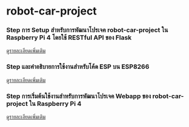 # robot-car-project

### Step การ Setup สำหรับการพัฒนาโปรเจค robot-car-project ใน Raspberry Pi 4 โดยใช้ RESTful API ของ Flask
[ดูรายละเอียดเพิ่มเติม](/back-end/README.md)

### Step และคำอธิบายการใช้งานสำหรับโค้ด ESP บน ESP8266
[ดูรายละเอียดเพิ่มเติม](/esp-code/README.md)

### Step การเริ่มต้นใช้งานสำหรับการพัฒนาโปรเจค Webapp ของ robot-car-project ใน Raspberry Pi 4
[ดูรายละเอียดเพิ่มเติม](/robot-webapp/README.md)
